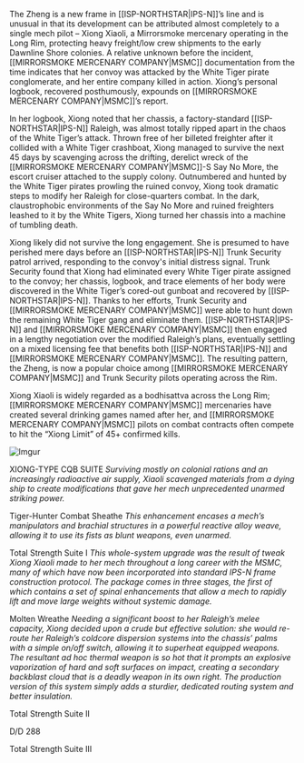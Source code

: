 The Zheng is a new frame in [[ISP-NORTHSTAR|IPS-N]]’s line and is unusual in that its development can be attributed almost completely to a single mech pilot – Xiong Xiaoli, a Mirrorsmoke mercenary operating in the Long Rim, protecting heavy freight/low crew shipments to the early Dawnline Shore colonies. A relative unknown before the incident, [[MIRRORSMOKE MERCENARY COMPANY|MSMC]] documentation from the time indicates that her convoy was attacked by the White Tiger pirate conglomerate, and her entire company killed in action. Xiong’s personal logbook, recovered posthumously, expounds on [[MIRRORSMOKE MERCENARY COMPANY|MSMC]]’s report.

In her logbook, Xiong noted that her chassis, a factory-standard [[ISP-NORTHSTAR|IPS-N]] Raleigh, was almost totally ripped apart in the chaos of the White Tiger’s attack. Thrown free of her billeted freighter after it collided with a White Tiger crashboat, Xiong managed to survive the next 45 days by scavenging across the drifting, derelict wreck of the [[MIRRORSMOKE MERCENARY COMPANY|MSMC]]-S Say No More, the escort cruiser attached to the supply colony. Outnumbered and hunted by the White Tiger pirates prowling the ruined convoy, Xiong took dramatic steps to modify her Raleigh for close-quarters combat. In the dark, claustrophobic environments of the Say No More and ruined freighters leashed to it by the White Tigers, Xiong turned her chassis into a machine of tumbling death.

Xiong likely did not survive the long engagement. She is presumed to have perished mere days before an [[ISP-NORTHSTAR|IPS-N]] Trunk Security patrol arrived, responding to the convoy's initial distress signal. Trunk Security found that Xiong had eliminated every White Tiger pirate assigned to the convoy; her chassis, logbook, and trace elements of her body were discovered in the White Tiger’s cored-out gunboat and recovered by [[ISP-NORTHSTAR|IPS-N]]. Thanks to her efforts, Trunk Security and [[MIRRORSMOKE MERCENARY COMPANY|MSMC]] were able to hunt down the remaining White Tiger gang and eliminate them. [[ISP-NORTHSTAR|IPS-N]] and [[MIRRORSMOKE MERCENARY COMPANY|MSMC]] then engaged in a lengthy negotiation over the modified Raleigh’s plans, eventually settling on a mixed licensing fee that benefits both [[ISP-NORTHSTAR|IPS-N]] and [[MIRRORSMOKE MERCENARY COMPANY|MSMC]]. The resulting pattern, the Zheng, is now a popular choice among [[MIRRORSMOKE MERCENARY COMPANY|MSMC]] and Trunk Security pilots operating across the Rim.

Xiong Xiaoli is widely regarded as a bodhisattva across the Long Rim; [[MIRRORSMOKE MERCENARY COMPANY|MSMC]] mercenaries have created several drinking games named after her, and [[MIRRORSMOKE MERCENARY COMPANY|MSMC]] pilots on combat contracts often compete to hit the “Xiong Limit” of 45+ confirmed kills.

![Imgur](https://i.imgur.com/cDqTETs.png)


XIONG-TYPE CQB SUITE
	*Surviving mostly on colonial rations and an increasingly radioactive air supply, Xiaoli scavenged materials from a dying ship to create modifications that gave her mech unprecedented unarmed striking power.*

Tiger-Hunter Combat Sheathe
	*This enhancement encases a mech’s manipulators and brachial structures in a powerful reactive alloy weave, allowing it to use its fists as blunt weapons, even unarmed.*

Total Strength Suite I
	*This whole-system upgrade was the result of tweak Xiong Xiaoli made to her mech throughout a long career with the MSMC, many of which have now been incorporated into standard IPS-N frame construction protocol. The package comes in three stages, the first of which contains a set of spinal enhancements that allow a mech to rapidly lift and move large weights without systemic damage.*

Molten Wreathe
	*Needing a significant boost to her Raleigh’s melee capacity, Xiong decided upon a crude but effective solution: she would re-route her Raleigh’s coldcore dispersion systems into the chassis’ palms with a simple on/off switch, allowing it to superheat equipped weapons. The resultant ad hoc thermal weapon is so hot that it prompts an explosive vaporization of hard and soft surfaces on impact, creating a secondary backblast cloud that is a deadly weapon in its own right. The production version of this system simply adds a sturdier, dedicated routing system and better insulation.*

Total Strength Suite II


D/D 288


Total Strength Suite III